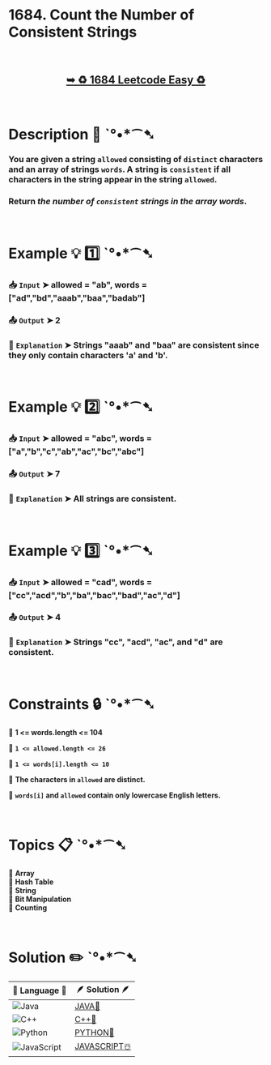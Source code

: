 # 1684. Count the Number of Consistent Strings

</br>

<h2 align="center"> 

<a href="https://leetcode.com/problems/count-the-number-of-consistent-strings/description/?envType=daily-question&envId=2024-09-12"><strong>➥ ♻️ 1684 Leetcode Easy ♻️ </strong></a>
</h2>

</br>

# Description 📜 ˋ°•*⁀➷

### You are given a string `allowed` consisting of `distinct` characters and an array of strings `words`. A string is `consistent` if all characters in the string appear in the string `allowed`.

### Return *the number of `consistent` strings in the array words*.

</br>

# Example 💡 1️⃣ ˋ°•*⁀➷

  ### 📥 `Input`  ➤  allowed = "ab", words = ["ad","bd","aaab","baa","badab"]

  ### 📤 `Output`  ➤ 2

  ### 🔦 `Explanation`  ➤  Strings "aaab" and "baa" are consistent since they only contain characters 'a' and 'b'.

</br>

# Example 💡 2️⃣ ˋ°•*⁀➷

  ### 📥 `Input` ➤ allowed = "abc", words = ["a","b","c","ab","ac","bc","abc"]

  ### 📤 `Output`  ➤ 7

  ### 🔦 `Explanation` ➤ All strings are consistent.


</br>

# Example 💡 3️⃣ ˋ°•*⁀➷

  ### 📥 `Input` ➤  allowed = "cad", words = ["cc","acd","b","ba","bac","bad","ac","d"]

  ### 📤 `Output`  ➤ 4

  ### 🔦 `Explanation`  ➤ Strings "cc", "acd", "ac", and "d" are consistent.

</br>

# Constraints 🔒 ˋ°•*⁀➷

🔹 **1 <= words.length <= 104** </br>

🔹 **`1 <= allowed.length <= 26`** </br>

🔹 **`1 <= words[i].length <= 10`** </br>

🔹 **The characters in `allowed` are distinct.** </br>

🔹 **`words[i]` and `allowed` contain only lowercase English letters.** </br>

</br>

# Topics 📋 ˋ°•*⁀➷

🔸 **Array**  </br>
🔸 **Hash Table**  </br>
🔸 **String**  </br>
🔸 **Bit Manipulation**  </br>
🔸 **Counting**  </br>

</br>

# Solution ✏️ ˋ°•*⁀➷

| 📒 Language 📒  | 🪶 Solution 🪶 |
| ------------- | ------------- |
|  ![Java](https://img.shields.io/badge/java-%23ED8B00.svg?style=for-the-badge&logo=openjdk&logoColor=white)  | [JAVA🍁]() |
|  ![C++](https://img.shields.io/badge/c++-%2300599C.svg?style=for-the-badge&logo=c%2B%2B&logoColor=white)  | [C++🎲]()  |
|  ![Python](https://img.shields.io/badge/python-3670A0?style=for-the-badge&logo=python&logoColor=ffdd54)    | [PYTHON🍰]() |
| ![JavaScript](https://img.shields.io/badge/javascript-%23323330.svg?style=for-the-badge&logo=javascript&logoColor=%23F7DF1E)   | [JAVASCRIPT☃️]() |
